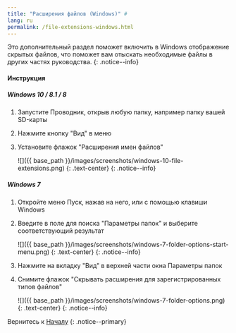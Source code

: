 ```yaml
---
title: "Расширения файлов (Windows)" #
lang: ru
permalink: /file-extensions-windows.html
---
```


Это дополнительный раздел поможет включить в Windows отображение скрытых файлов, что поможет вам отыскать необходимые файлы в других частях руководства.
{: .notice--info}

#### <a name="instructions" />Инструкция

##### <a name="win10" /> Windows 10 / 8.1 / 8

1. Запустите Проводник, открыв любую папку, например папку вашей SD-карты
1. Нажмите кнопку "Вид" в меню 
1. Установите флажок "Расширения имен файлов"

    ![]({{ base_path }}/images/screenshots/windows-10-file-extensions.png)
	{: .text-center}
    {: .notice--info}

##### <a name="win7" />Windows 7

1. Откройте меню Пуск, нажав на него, или с помощью клавиши Windows
1. Введите в поле для поиска "Параметры папок" и выберите соответствующий результат

    ![]({{ base_path }}/images/screenshots/windows-7-folder-options-start-menu.png)
	{: .text-center}
    {: .notice--info}

1. Нажмите на вкладку "Вид" в верхней части окна Параметры папок
1. Снимите флажок "Скрывать расширения для зарегистрированных типов файлов"

    ![]({{ base_path }}/images/screenshots/windows-7-folder-options.png)
	{: .text-center}
    {: .notice--info}

Вернитесь к [Началу](get-started)
{: .notice--primary}